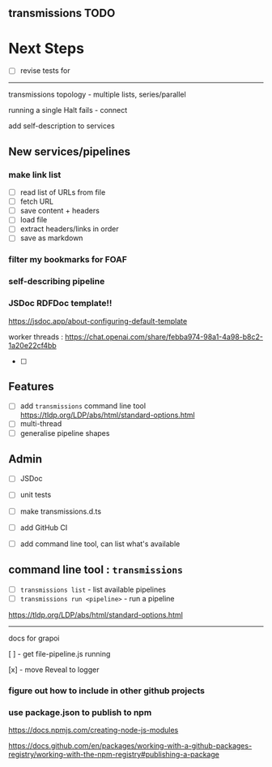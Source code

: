 ## transmissions TODO

# Next Steps

- [ ] revise tests for

---

transmissions topology - multiple lists, series/parallel

running a single Halt fails - connect

add self-description to services

## New services/pipelines

### make link list

- [ ] read list of URLs from file
- [ ] fetch URL
- [ ] save content + headers
- [ ] load file
- [ ] extract headers/links in order
- [ ] save as markdown

### filter my bookmarks for FOAF

### self-describing pipeline

### JSDoc RDFDoc template!!

https://jsdoc.app/about-configuring-default-template

worker threads : https://chat.openai.com/share/febba974-98a1-4a98-b8c2-1a20e22cf4bb

- [ ]

## Features

- [ ] add `transmissions` command line tool https://tldp.org/LDP/abs/html/standard-options.html
- [ ] multi-thread
- [ ] generalise pipeline shapes

## Admin

- [ ] JSDoc
- [ ] unit tests
- [ ] make transmissions.d.ts
- [ ] add GitHub CI

- [ ] add command line tool, can list what's available

## command line tool : `transmissions`

- [ ] `transmissions list` - list available pipelines
- [ ] `transmissions run <pipeline>` - run a pipeline

https://tldp.org/LDP/abs/html/standard-options.html

---

docs for grapoi

[ ] - get file-pipeline.js running

[x] - move Reveal to logger

### figure out how to include in other github projects

### use package.json to publish to npm

https://docs.npmjs.com/creating-node-js-modules

https://docs.github.com/en/packages/working-with-a-github-packages-registry/working-with-the-npm-registry#publishing-a-package

